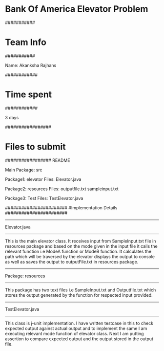 # Bank Of America Elevator Problem

###########
# Team Info
###########

Name: Akanksha Rajhans

############
# Time spent
############

3 days

#################
# Files to submit
#################
README

Main Package: src

  Package1: elevator
  Files:    Elevator.java

  Package2: resources
  Files:    outputfile.txt
            sampleinput.txt

  Package3: Test
  Files:    TestElevator.java

#######################
#Implementation Details
#######################

**************
Elevator.java
**************
This is the main elevator class. 
It receives input from SampleInput.txt file in resources package and based on the mode given in the input file
it calls the relevant function i.e ModeA function or ModeB function.
It calculates the path which will be traversed by the elevator displays the output to console as well as saves the output
to outputFile.txt in resources  package.


*******************
Package: resources
*******************
This package has two text files i.e SampleInput.txt and Outputfile.txt
which stores the output generated by the function for respected input provided. 

******************
TestElevator.java
******************
This class is j-unit implementation.
I have written testcase in this to check expected output against actual output and 
to implement the same I am executing relevant mode function of elevator class.
Next I am putting assertion to compare expected output and the output stored in the output file.


